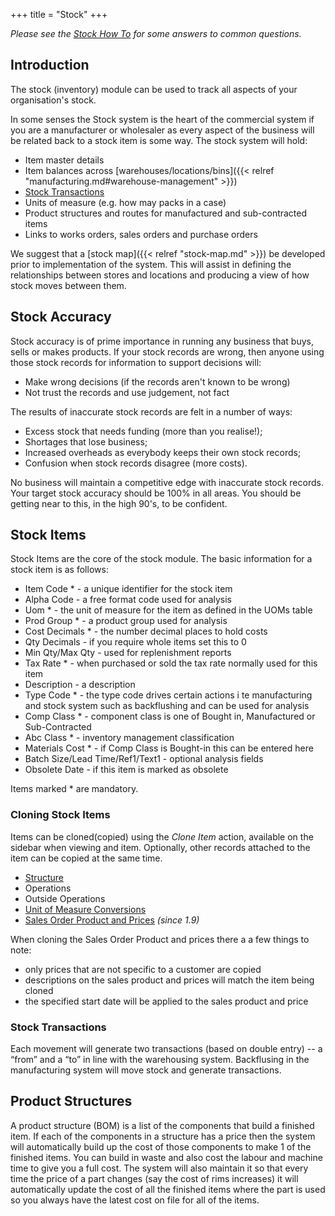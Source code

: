 +++
title = "Stock"
+++

*Please see the [Stock How To](/faq/stock) for some answers to common questions.*

## Introduction

The stock (inventory) module can be used to track all aspects of your organisation's stock.

In some senses the Stock system is the heart of the commercial system if you are a manufacturer or wholesaler as every aspect of the business will be related back to a stock item is some way. The stock system will hold:

* Item master details
* Item balances across [warehouses/locations/bins]({{< relref "manufacturing.md#warehouse-management" >}})
* [Stock Transactions](#stock-transactions)
* Units of measure (e.g. how may packs in a case)
* Product structures and routes for manufactured and sub-contracted items
* Links to works orders, sales orders and purchase orders

We suggest that a [stock map]({{< relref "stock-map.md" >}}) be developed prior to implementation of the system. This will assist in defining the relationships between stores and locations and producing a view of how stock moves between them.

## Stock Accuracy

Stock accuracy is of prime importance in running any business that buys, sells or makes products. If your stock records are wrong, then anyone using those stock records for information to support decisions will:

* Make wrong decisions (if the records aren't known to be wrong)
* Not trust the records and use judgement, not fact

The results of inaccurate stock records are felt in a number of ways:

* Excess stock that needs funding (more than you realise!);
* Shortages that lose business;
* Increased overheads as everybody keeps their own stock records;
* Confusion when stock records disagree (more costs).

No business will maintain a competitive edge with inaccurate stock records. Your target stock accuracy should be 100% in all areas. You should be getting near to this, in the high 90's, to be confident.

## Stock Items

Stock Items are the core of the stock module. The basic information for a stock item is as follows:

* Item Code * - a unique identifier for the stock item
* Alpha Code - a free format code used for analysis
* Uom * - the unit of measure for the item as defined in the UOMs table
* Prod Group * - a product group used for analysis
* Cost Decimals * - the number decimal places to hold costs
* Qty Decimals - if you require whole items set this to 0
* Min Qty/Max Qty - used for replenishment reports
* Tax Rate * - when purchased or sold the tax rate normally used for this item
* Description - a description
* Type Code * - the type code drives certain actions i te manufacturing and stock system such as backflushing and can be used for analysis
* Comp Class * - component class is one of Bought in, Manufactured or Sub-Contracted
* Abc Class * - inventory management classification
* Materials Cost * - if Comp Class is Bought-in this can be entered here
* Batch Size/Lead Time/Ref1/Text1 - optional analysis fields
* Obsolete Date - if this item is marked as obsolete

Items marked * are mandatory.

### Cloning Stock Items

Items can be cloned(copied) using the *Clone Item* action, available on the sidebar when viewing and item. Optionally, other records attached to the item can be copied at the same time.

- [Structure](#product-structures)
- Operations
- Outside Operations
- [Unit of Measure Conversions](/setup/manufacturing#uom-conversions)
- [Sales Order Product and Prices](/modules/logistics/sales/sales-order-processing#product-lines) *(since 1.9)*

When cloning the Sales Order Product and prices there a a few things to note:

- only prices that are not specific to a customer are copied
- descriptions on the sales product and prices will match the item being cloned
- the specified start date will be applied to the sales product and price

### Stock Transactions

Each movement will generate two transactions (based on double entry) -- a “from” and a “to” in line with the warehousing system. Backflusing in the manufacturing system will move stock and generate transactions.

## Product Structures

A product structure (BOM) is a list of the components that build a
finished item. If each of the components in a structure has a price then the
system will automatically build up the cost of those components to make 1 of
the finished items. You can build in waste and also cost the labour and
machine time to give you a full cost. The system will also maintain it so that
every time the price of a part changes (say the cost of rims increases)
it will automatically update the cost of all the finished items where the
part is used so you always have the latest cost on file for all of the items.
